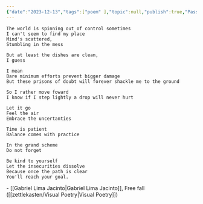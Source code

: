 ```yaml
---
{"date":"2023-12-13","tags":["poem" ],"topic":null,"publish":true,"PassFrontmatter":true}
---
```


```elite
The world is spinning out of control sometimes 
I can't seem to find my place 
Mind's scattered, 
Stumbling in the mess 

But at least the dishes are clean, 
I guess

I mean
Bare minimum efforts prevent bigger damage
But these prisons of doubt will forever shackle me to the ground

So I rather move foward
I know if I step lightly a drop will never hurt

Let it go
Feel the air
Embrace the uncertanties

Time is patient
Balance comes with practice

In the grand scheme
Do not forget

Be kind to yourself
Let the insecurities dissolve
Because once the path is clear
You'll reach your goal.
```
\- [[Gabriel Lima Jacinto\|Gabriel Lima Jacinto]], Free fall ([[zettlekasten/Visual Poetry\|Visual Poetry]])